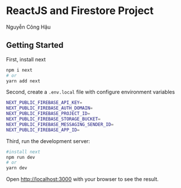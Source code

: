 # ReactJS and Firestore Project

Nguyễn Công Hậu

## Getting Started

First, install next

```bash
npm i next
# or
yarn add next
```

Second, create a `.env.local` file with configure environment variables

```bash
NEXT_PUBLIC_FIREBASE_API_KEY= 
NEXT_PUBLIC_FIREBASE_AUTH_DOMAIN= 
NEXT_PUBLIC_FIREBASE_PROJECT_ID= 
NEXT_PUBLIC_FIREBASE_STORAGE_BUCKET= 
NEXT_PUBLIC_FIREBASE_MESSAGING_SENDER_ID= 
NEXT_PUBLIC_FIREBASE_APP_ID= 
```
Third, run the development server:

```bash
#install next
npm run dev
# or
yarn dev
```

Open [http://localhost:3000](http://localhost:3000) with your browser to see the result.
